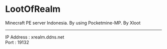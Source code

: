 # LootOfRealm
Minecraft PE server Indonesia. By using Pocketmine-MP. By Xloot
***
IP Address : xrealm.ddns.net</br>
Port : 19132
